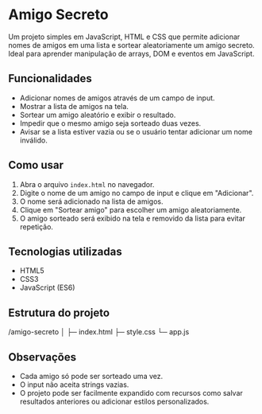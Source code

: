 # Amigo Secreto

Um projeto simples em JavaScript, HTML e CSS que permite adicionar nomes de amigos em uma lista e sortear aleatoriamente um amigo secreto. Ideal para aprender manipulação de arrays, DOM e eventos em JavaScript.

## Funcionalidades

- Adicionar nomes de amigos através de um campo de input.
- Mostrar a lista de amigos na tela.
- Sortear um amigo aleatório e exibir o resultado.
- Impedir que o mesmo amigo seja sorteado duas vezes.
- Avisar se a lista estiver vazia ou se o usuário tentar adicionar um nome inválido.

## Como usar

1. Abra o arquivo `index.html` no navegador.
2. Digite o nome de um amigo no campo de input e clique em "Adicionar".
3. O nome será adicionado na lista de amigos.
4. Clique em "Sortear amigo" para escolher um amigo aleatoriamente.
5. O amigo sorteado será exibido na tela e removido da lista para evitar repetição.

## Tecnologias utilizadas

- HTML5
- CSS3
- JavaScript (ES6)

## Estrutura do projeto

/amigo-secreto
│
├─ index.html
├─ style.css
└─ app.js

## Observações

- Cada amigo só pode ser sorteado uma vez.
- O input não aceita strings vazias.
- O projeto pode ser facilmente expandido com recursos como salvar resultados anteriores ou adicionar estilos personalizados.

